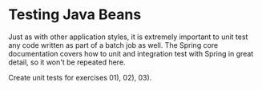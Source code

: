  # Testing Java Beans
Just as with other application styles, it is extremely important to unit test any code written as part of a batch job as well. The Spring core documentation covers how to unit and integration test with Spring in great detail, so it won't be repeated here.

 Create unit tests for exercises 01), 02), 03).
